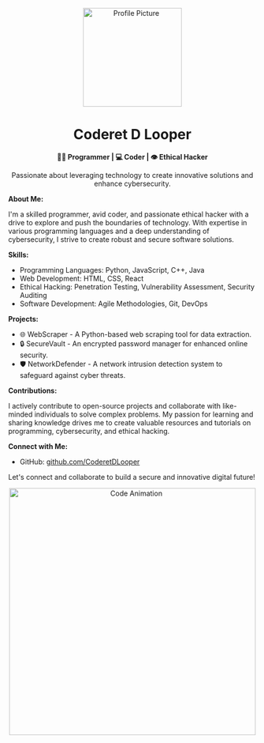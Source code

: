 <p align="center">
  <img src="https://e0.pxfuel.com/wallpapers/685/814/desktop-wallpaper-aesthetic-cute-anime-boy-icon-cuteanimals-cute-anime-boy-anime-aesthetic-anime-aesthetic-anime-boy-icon-thumbnail.jpg" alt="Profile Picture" width="200" height="200" />
</p>

<h1 align="center">Coderet D Looper</h1>

<p align="center">
  <b>👨‍💻 Programmer | 💻 Coder | 👁️ Ethical Hacker</b>
</p>

<p align="center">
  Passionate about leveraging technology to create innovative solutions and enhance cybersecurity.
</p>

**About Me:**

I'm a skilled programmer, avid coder, and passionate ethical hacker with a drive to explore and push the boundaries of technology. With expertise in various programming languages and a deep understanding of cybersecurity, I strive to create robust and secure software solutions.

**Skills:**

- Programming Languages: Python, JavaScript, C++, Java
- Web Development: HTML, CSS, React
- Ethical Hacking: Penetration Testing, Vulnerability Assessment, Security Auditing
- Software Development: Agile Methodologies, Git, DevOps

**Projects:**

- 🌐 WebScraper - A Python-based web scraping tool for data extraction.
- 🔒 SecureVault - An encrypted password manager for enhanced online security.
- 🛡️ NetworkDefender - A network intrusion detection system to safeguard against cyber threats.

**Contributions:**

I actively contribute to open-source projects and collaborate with like-minded individuals to solve complex problems. My passion for learning and sharing knowledge drives me to create valuable resources and tutorials on programming, cybersecurity, and ethical hacking.

**Connect with Me:**

- GitHub: [github.com/CoderetDLooper](https://github.com/coderet-d-looper)

Let's connect and collaborate to build a secure and innovative digital future!

<p align="center">
  <img src="https://i.imgur.com/ABCxyz.gif" alt="Code Animation" width="500" />
</p>
